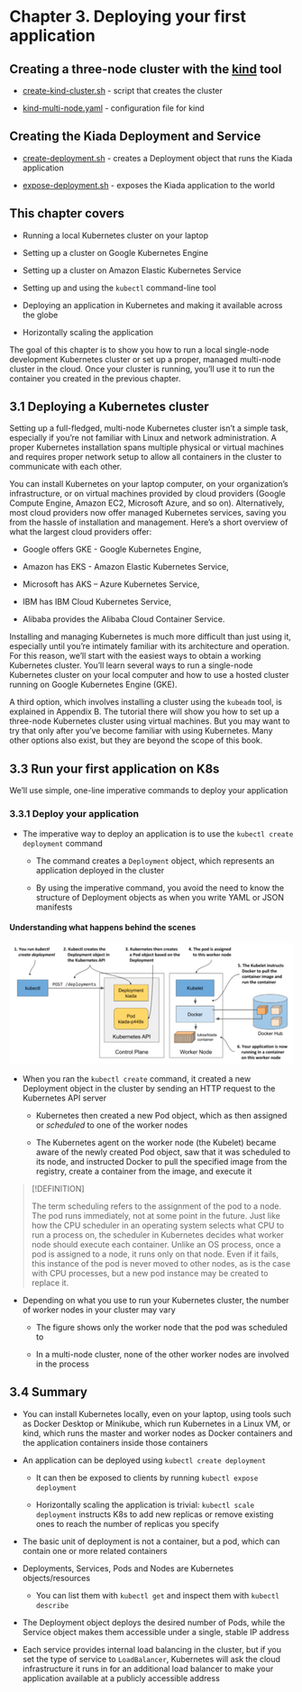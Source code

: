 # Chapter 3. Deploying your first application

## Creating a three-node cluster with the [kind](https://kind.sigs.k8s.io/) tool

- [create-kind-cluster.sh](create-kind-cluster.sh) - script that creates the cluster

- [kind-multi-node.yaml](kind-multi-node.yaml) - configuration file for kind

## Creating the Kiada Deployment and Service

- [create-deployment.sh](create-deployment/create-deployment.sh) - creates a Deployment object that runs the Kiada application

- [expose-deployment.sh](expose-application/expose-deployment.sh) - exposes the Kiada application to the world

## This chapter covers

* Running a local Kubernetes cluster on your laptop

* Setting up a cluster on Google Kubernetes Engine

* Setting up a cluster on Amazon Elastic Kubernetes Service

* Setting up and using the `kubectl` command-line tool

* Deploying an application in Kubernetes and making it available across the globe

* Horizontally scaling the application

The goal of this chapter is to show you how to run a local single-node development Kubernetes cluster or set up a proper, managed multi-node cluster in the cloud. Once your cluster is running, you’ll use it to run the container you created in the previous chapter.

## 3.1 Deploying a Kubernetes cluster

Setting up a full-fledged, multi-node Kubernetes cluster isn’t a simple task, especially if you’re not familiar with Linux and network administration. A proper Kubernetes installation spans multiple physical or virtual machines and requires proper network setup to allow all containers in the cluster to communicate with each other.

You can install Kubernetes on your laptop computer, on your organization’s infrastructure, or on virtual machines provided by cloud providers (Google Compute Engine, Amazon EC2, Microsoft Azure, and so on). Alternatively, most cloud providers now offer managed Kubernetes services, saving you from the hassle of installation and management. Here’s a short overview of what the largest cloud providers offer:

* Google offers GKE - Google Kubernetes Engine,

* Amazon has EKS - Amazon Elastic Kubernetes Service,

* Microsoft has AKS – Azure Kubernetes Service,

* IBM has IBM Cloud Kubernetes Service,

* Alibaba provides the Alibaba Cloud Container Service.

Installing and managing Kubernetes is much more difficult than just using it, especially until you’re intimately familiar with its architecture and operation. For this reason, we’ll start with the easiest ways to obtain a working Kubernetes cluster. You’ll learn several ways to run a single-node Kubernetes cluster on your local computer and how to use a hosted cluster running on Google Kubernetes Engine (GKE).

A third option, which involves installing a cluster using the `kubeadm` tool, is explained in Appendix B. The tutorial there will show you how to set up a three-node Kubernetes cluster using virtual machines. But you may want to try that only after you’ve become familiar with using Kubernetes. Many other options also exist, but they are beyond the scope of this book.

## 3.3 Run your first application on K8s

We’ll use simple, one-line imperative commands to deploy your application

### 3.3.1 Deploy your application

* The imperative way to deploy an application is to use the `kubectl create deployment` command

    * The command creates a `Deployment` object, which represents an application deployed in the cluster

    * By using the imperative command, you avoid the need to know the structure of Deployment objects as when you write YAML or JSON manifests

#### Understanding what happens behind the scenes

![Fig. 1 How creating a Deployment object results in a running application container](../../../img/kubernetes-in-action.demo/chpt03/diag01.png)

* When you ran the `kubectl create` command, it created a new Deployment object in the cluster by sending an HTTP request to the Kubernetes API server

  * Kubernetes then created a new Pod object, which as then assigned or *scheduled* to one of the worker nodes

  * The Kubernetes agent on the worker node (the Kubelet) became aware of the newly created Pod object, saw that it was scheduled to its node, and instructed Docker to pull the specified image from the registry, create a container from the image, and execute it

> [!DEFINITION]
>
> The term scheduling refers to the assignment of the pod to a node. The pod runs immediately, not at some point in the future. Just like how the CPU scheduler in an operating system selects what CPU to run a process on, the scheduler in Kubernetes decides what worker node should execute each container. Unlike an OS process, once a pod is assigned to a node, it runs only on that node. Even if it fails, this instance of the pod is never moved to other nodes, as is the case with CPU processes, but a new pod instance may be created to replace it.

* Depending on what you use to run your Kubernetes cluster, the number of worker nodes in your cluster may vary

  * The figure shows only the worker node that the pod was scheduled to

  * In a multi-node cluster, none of the other worker nodes are involved in the process

## 3.4 Summary

* You can install Kubernetes locally, even on your laptop, using tools such as Docker Desktop or Minikube, which run Kubernetes in a Linux VM, or kind, which runs the master and worker nodes as Docker containers and the application containers inside those containers

* An application can be deployed using `kubectl create deployment`

  * It can then be exposed to clients by running `kubectl expose deployment`

  * Horizontally scaling the application is trivial: `kubectl scale deployment` instructs K8s to add new replicas or remove existing ones to reach the number of replicas you specify

* The basic unit of deployment is not a container, but a pod, which can contain one or more related containers

* Deployments, Services, Pods and Nodes are Kubernetes objects/resources

  * You can list them with `kubectl get` and inspect them with `kubectl describe`

* The Deployment object deploys the desired number of Pods, while the Service object makes them accessible under a single, stable IP address

* Each service provides internal load balancing in the cluster, but if you set the type of service to `LoadBalancer`, Kubernetes will ask the cloud infrastructure it runs in for an additional load balancer to make your application available at a publicly accessible address
